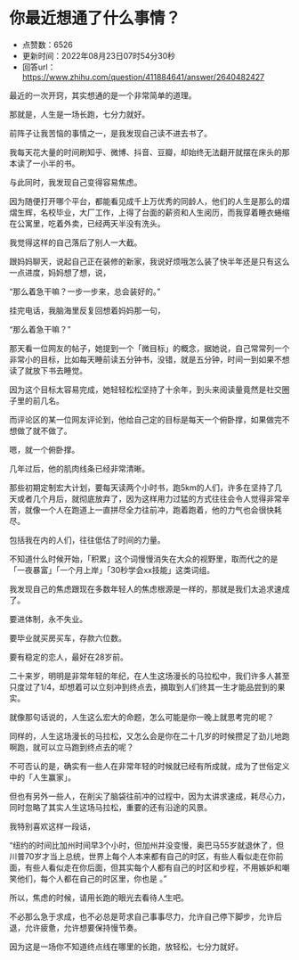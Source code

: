 # 你最近想通了什么事情？
- 点赞数：6526
- 更新时间：2022年08月23日07时54分30秒
- 回答url：https://www.zhihu.com/question/411884641/answer/2640482427
<body>
 <p data-pid="oSiev2VC">最近的一次开窍，其实想通的是一个非常简单的道理。</p>
 <p data-pid="g2vXBHhU">那就是，人生是一场长跑，七分力就好。</p>
 <p data-pid="fT7bsP1B">前阵子让我苦恼的事情之一，是我发现自己读不进去书了。</p>
 <p data-pid="_SYIC6Kr">我每天花大量的时间刷知乎、微博、抖音、豆瓣，却始终无法翻开就摆在床头的那本读了一小半的书。</p>
 <p data-pid="7Ow6Xs6Y">与此同时，我发现自己变得容易焦虑。</p>
 <p data-pid="ODcHAmiH">因为随便打开哪个平台，都能看见成千上万优秀的同龄人，他们的人生是那么的熠熠生辉，名校毕业，大厂工作，上得了台面的薪资和人生阅历，而我穿着睡衣蜷缩在公寓里，吃着外卖，已经两天半没有洗头。</p>
 <p data-pid="V9BWTOHX">我觉得这样的自己落后了别人一大截。</p>
 <p data-pid="hJtje0sY">跟妈妈聊天，说起自己正在装修的新家，我说好烦哦怎么装了快半年还是只有这么一点进度，妈妈想了想，说，</p>
 <p data-pid="e5Doi2cT">“那么着急干嘛？一步一步来，总会装好的。”</p>
 <p data-pid="0whixCTz">挂完电话，我脑海里反复回想着妈妈那一句，</p>
 <p data-pid="TRdYadZM">“那么着急干嘛？”</p>
 <p data-pid="c_RTieaZ">那天看一位网友的帖子，她提到一个「微目标」的概念，据她说，自己常常列一个非常小的目标，比如每天睡前读五分钟书，没错，就是五分钟，时间一到如果不想读了就放下书去睡觉。</p>
 <p data-pid="JfNQhkiX">因为这个目标太容易完成，她轻轻松松坚持了十余年，到头来阅读量竟然是社交圈子里的前几名。</p>
 <p data-pid="lkXMCpg_">而评论区的某一位网友评论到，他给自己定的目标是每天一个俯卧撑，如果做完不想做了就不做了。</p>
 <p data-pid="w0B1Hx2t">嗯，就一个俯卧撑。</p>
 <p data-pid="DJ6AFHs9">几年过后，他的肌肉线条已经非常清晰。</p>
 <p data-pid="zj3IaNFg">那些初期定制宏大计划，要每天读两个小时书，跑5km的人们，许多在坚持了几天或者几个月后，就彻底放弃了，因为这样用力过猛的方式往往会令人觉得非常辛苦，就像一个人在跑道上一直拼尽全力往前冲，跑着跑着，他的力气也会很快耗尽。</p>
 <p data-pid="X9csAy07">包括我在内的人们，往往低估了时间的力量。</p>
 <p data-pid="XDwFRG7N">不知道什么时候开始，「积累」这个词慢慢消失在大众的视野里，取而代之的是「一夜暴富」「一个月上岸」「30秒学会xx技能」这类词组。</p>
 <p data-pid="V2QD0h57">我发现自己的焦虑跟现在多数年轻人的焦虑根源是一样的，那就是我们太追求速成了。</p>
 <p data-pid="bE9W94_S">要进体制，永不失业。</p>
 <p data-pid="LuSKR3yT">要毕业就买房买车，存款六位数。</p>
 <p data-pid="UsUDDm-A">要有稳定的恋人，最好在28岁前。</p>
 <p data-pid="FojhP7-L">二十来岁，明明是非常年轻的年纪，在人生这场漫长的马拉松中，我们许多人甚至只度过了1/4，却想着可以立刻冲到终点去，摘取到人们终其一生才能品尝到的果实。</p>
 <p data-pid="8LB_CMA-">就像那句话说的，人生这么宏大的命题，怎么可能是你一晚上就思考完的呢？</p>
 <p data-pid="PS2wnUw6">同样的，人生这场漫长的马拉松，又怎么会是你在二十几岁的时候攒足了劲儿地跑啊跑，就可以立马跑到终点去的呢？</p>
 <p data-pid="NMLlvZ1a">不可否认的是，确实有一些人在非常年轻的时候就已经有所成就，成为了世俗定义中的「人生赢家」。</p>
 <p data-pid="PaXUBWBJ">但也有另外一些人，在削尖了脑袋往前冲的过程中，因为太讲求速成，耗尽心力，同时忽略了其实人生这场马拉松，重要的还有沿途的风景。</p>
 <p data-pid="ByJrHcfN">我特别喜欢这样一段话，</p>
 <p data-pid="2i9txJYv">“纽约的时间比加州时间早3个小时，但加州并没变慢，奥巴马55岁就退休了，但川普70岁才当上总统，世界上每个人本来都有自己的时区，有些人看似走在你前面，有些人看似走在你后面，但其实每个人都有自己的时区和步程，不用嫉妒和嘲笑他们，每个人都在自己的时区里，你也是 。”</p>
 <p data-pid="l9y-AL0t">所以，焦虑的时候，请用长跑的眼光去看待人生吧。</p>
 <p data-pid="aJvccMhU">不必那么急于求成，也不必总是苛求自己事事尽力，允许自己停下脚步，允许后退，允许疲惫，允许想要保持慢节奏。</p>
 <p data-pid="dNmBjhsS">因为这是一场你不知道终点线在哪里的长跑，放轻松，七分力就好。</p>
</body>